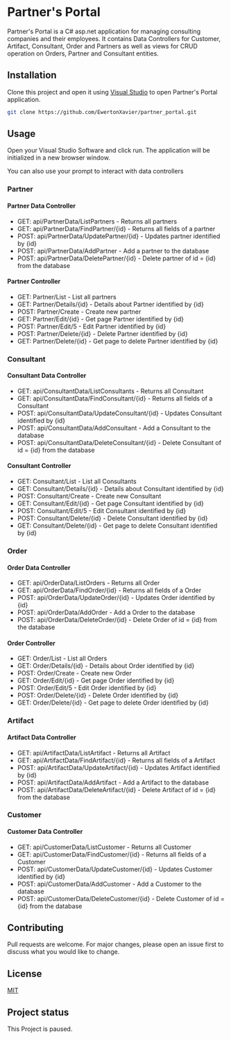 # Partner's Portal

Partner's Portal is a C# asp.net application for managing consulting companies and their employees. It contains Data Controllers for Customer, Artifact, Consultant, Order and Partners as well as views for CRUD operation on Orders, Partner and Consultant entities.

## Installation

Clone this project and open it using [Visual Studio](https://visualstudio.microsoft.com/) to open Partner's Portal application.

```bash
git clone https://github.com/EwertonXavier/partner_portal.git
```

## Usage

Open your Visual Studio Software and click run. The application will be initialized in a new browser window.

You can also use your prompt to interact with data controllers

### Partner

#### Partner Data Controller
 - GET: api/PartnerData/ListPartners - Returns all partners
 - GET: api/PartnerData/FindPartner/{id} - Returns all fields of a partner
 - POST: api/PartnerData/UpdatePartner/{id} - Updates partner  identified by {id}
 - POST: api/PartnerData/AddPartner - Add a partner to the database
 - POST: api/PartnerData/DeletePartner/{id} - Delete partner of id = {id} from the database


#### Partner Controller
 - GET: Partner/List  - List all partners
 - GET: Partner/Details/{id} - Details about Partner identified by {id}
 - POST: Partner/Create - Create new partner
 - GET: Partner/Edit/{id} - Get page Partner identified by {id}
 - POST: Partner/Edit/5 - Edit Partner identified by {id}
 - POST: Partner/Delete/{id} - Delete Partner identified by {id}
 - GET: Partner/Delete/{id} - Get page to delete Partner identified by {id}

### Consultant

#### Consultant Data Controller
 - GET: api/ConsultantData/ListConsultants - Returns all Consultant
 - GET: api/ConsultantData/FindConsultant/{id} - Returns all fields of a Consultant
 - POST: api/ConsultantData/UpdateConsultant/{id} - Updates Consultant  identified by {id}
 - POST: api/ConsultantData/AddConsultant - Add a Consultant to the database
 - POST: api/ConsultantData/DeleteConsultant/{id} - Delete Consultant of id = {id} from the database


#### Consultant Controller
 - GET: Consultant/List  - List all Consultants
 - GET: Consultant/Details/{id} - Details about Consultant identified by {id}
 - POST: Consultant/Create - Create new Consultant
 - GET: Consultant/Edit/{id} - Get page Consultant identified by {id}
 - POST: Consultant/Edit/5 - Edit Consultant identified by {id}
 - POST: Consultant/Delete/{id} - Delete Consultant identified by {id}
 - GET: Consultant/Delete/{id} - Get page to delete Consultant identified by {id}

### Order

#### Order Data Controller
 - GET: api/OrderData/ListOrders - Returns all Order
 - GET: api/OrderData/FindOrder/{id} - Returns all fields of a Order
 - POST: api/OrderData/UpdateOrder/{id} - Updates Order  identified by {id}
 - POST: api/OrderData/AddOrder - Add a Order to the database
 - POST: api/OrderData/DeleteOrder/{id} - Delete Order of id = {id} from the database


#### Order Controller
 - GET: Order/List  - List all Orders
 - GET: Order/Details/{id} - Details about Order identified by {id}
 - POST: Order/Create - Create new Order
 - GET: Order/Edit/{id} - Get page Order identified by {id}
 - POST: Order/Edit/5 - Edit Order identified by {id}
 - POST: Order/Delete/{id} - Delete Order identified by {id}
 - GET: Order/Delete/{id} - Get page to delete Order identified by {id}

 ### Artifact

 #### Artifact Data Controller
 - GET: api/ArtifactData/ListArtifact - Returns all Artifact
 - GET: api/ArtifactData/FindArtifact/{id} - Returns all fields of a Artifact
 - POST: api/ArtifactData/UpdateArtifact/{id} - Updates Artifact  identified by {id}
 - POST: api/ArtifactData/AddArtifact - Add a Artifact to the database
 - POST: api/ArtifactData/DeleteArtifact/{id} - Delete Artifact of id = {id} from the database
 
 ### Customer

 #### Customer Data Controller
 - GET: api/CustomerData/ListCustomer - Returns all Customer
 - GET: api/CustomerData/FindCustomer/{id} - Returns all fields of a Customer
 - POST: api/CustomerData/UpdateCustomer/{id} - Updates Customer  identified by {id}
 - POST: api/CustomerData/AddCustomer - Add a Customer to the database
 - POST: api/CustomerData/DeleteCustomer/{id} - Delete Customer of id = {id} from the database


## Contributing
Pull requests are welcome. For major changes, please open an issue first to discuss what you would like to change.

## License
[MIT](https://choosealicense.com/licenses/mit/)

## Project status

This Project is paused.
